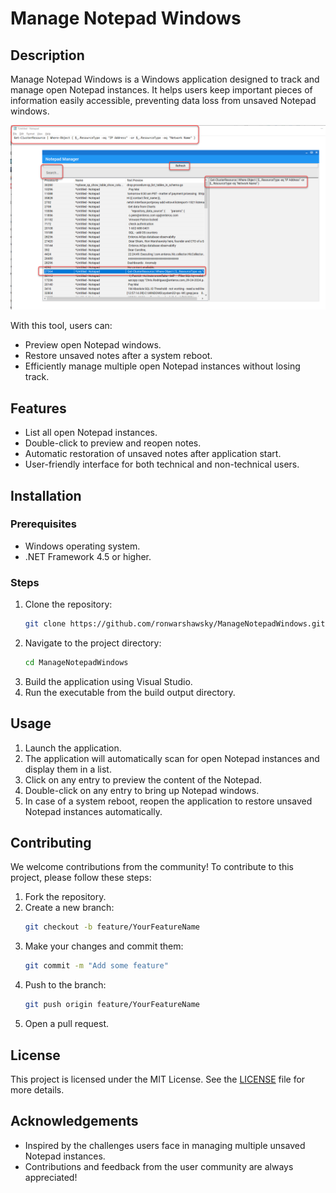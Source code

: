 # Manage Notepad Windows

## Description
Manage Notepad Windows is a Windows application designed to track and manage open Notepad instances. It helps users keep important pieces of information easily accessible, preventing data loss from unsaved Notepad windows. 

![Application Screenshot](assets/screenshot.png)

With this tool, users can:
- Preview open Notepad windows.
- Restore unsaved notes after a system reboot.
- Efficiently manage multiple open Notepad instances without losing track.

## Features
- List all open Notepad instances.
- Double-click to preview and reopen notes.
- Automatic restoration of unsaved notes after application start.
- User-friendly interface for both technical and non-technical users.

## Installation

### Prerequisites
- Windows operating system.
- .NET Framework 4.5 or higher.

### Steps
1. Clone the repository:
   ```bash
   git clone https://github.com/ronwarshawsky/ManageNotepadWindows.git
   ```
2. Navigate to the project directory:
   ```bash
   cd ManageNotepadWindows
   ```
3. Build the application using Visual Studio.
4. Run the executable from the build output directory.

## Usage
1. Launch the application.
2. The application will automatically scan for open Notepad instances and display them in a list.
3. Click on any entry to preview the content of the Notepad.
4. Double-click on any entry to bring up Notepad windows.
5. In case of a system reboot, reopen the application to restore unsaved Notepad instances automatically.

## Contributing
We welcome contributions from the community! To contribute to this project, please follow these steps:
1. Fork the repository.
2. Create a new branch:
   ```bash
   git checkout -b feature/YourFeatureName
   ```
3. Make your changes and commit them:
   ```bash
   git commit -m "Add some feature"
   ```
4. Push to the branch:
   ```bash
   git push origin feature/YourFeatureName
   ```
5. Open a pull request.

## License
This project is licensed under the MIT License. See the [LICENSE](LICENSE) file for more details.

## Acknowledgements
- Inspired by the challenges users face in managing multiple unsaved Notepad instances.
- Contributions and feedback from the user community are always appreciated!

